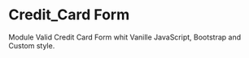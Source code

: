 # Credit_Card Form
Module Valid Credit Card Form whit Vanille JavaScript, Bootstrap and Custom style.
